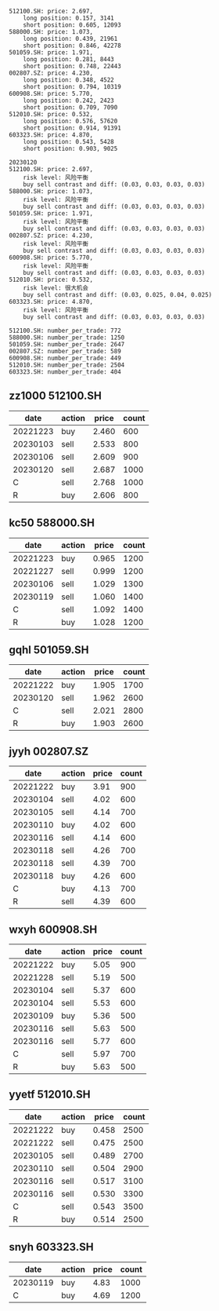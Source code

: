 
```
512100.SH: price: 2.697,
	long position: 0.157, 3141
	short position: 0.605, 12093
588000.SH: price: 1.073,
	long position: 0.439, 21961
	short position: 0.846, 42278
501059.SH: price: 1.971,
	long position: 0.281, 8443
	short position: 0.748, 22443
002807.SZ: price: 4.230,
	long position: 0.348, 4522
	short position: 0.794, 10319
600908.SH: price: 5.770,
	long position: 0.242, 2423
	short position: 0.709, 7090
512010.SH: price: 0.532,
	long position: 0.576, 57620
	short position: 0.914, 91391
603323.SH: price: 4.870,
	long position: 0.543, 5428
	short position: 0.903, 9025
```

```
20230120
512100.SH: price: 2.697,
	risk level: 风险平衡
	buy sell contrast and diff: (0.03, 0.03, 0.03, 0.03)
588000.SH: price: 1.073,
	risk level: 风险平衡
	buy sell contrast and diff: (0.03, 0.03, 0.03, 0.03)
501059.SH: price: 1.971,
	risk level: 风险平衡
	buy sell contrast and diff: (0.03, 0.03, 0.03, 0.03)
002807.SZ: price: 4.230,
	risk level: 风险平衡
	buy sell contrast and diff: (0.03, 0.03, 0.03, 0.03)
600908.SH: price: 5.770,
	risk level: 风险平衡
	buy sell contrast and diff: (0.03, 0.03, 0.03, 0.03)
512010.SH: price: 0.532,
	risk level: 很大机会
	buy sell contrast and diff: (0.03, 0.025, 0.04, 0.025)
603323.SH: price: 4.870,
	risk level: 风险平衡
	buy sell contrast and diff: (0.03, 0.03, 0.03, 0.03)
```

```
512100.SH: number_per_trade: 772
588000.SH: number_per_trade: 1250
501059.SH: number_per_trade: 2647
002807.SZ: number_per_trade: 589
600908.SH: number_per_trade: 449
512010.SH: number_per_trade: 2504
603323.SH: number_per_trade: 404
```

## zz1000 512100.SH

| date     | action | price | count |
| ---      | ---    | ---   | ---   |
| 20221223 | buy    | 2.460 | 600   |
| 20230103 | sell   | 2.533 | 800   |
| 20230106 | sell   | 2.609 | 900   |
| 20230120 | sell   | 2.687 | 1000  |
| C        | sell   | 2.768 | 1000   |
| R        | buy    | 2.606 | 800   |

## kc50 588000.SH

| date     | action | price | count  |
| ---      | ---    | ---   | ---    |
| 20221223 | buy    | 0.965 | 1200   |
| 20221227 | sell   | 0.999 | 1200   |
| 20230106 | sell   | 1.029 | 1300   |
| 20230119 | sell   | 1.060 | 1400   |
| C        | sell   | 1.092 | 1400   |
| R        | buy    | 1.028 | 1200   |

## gqhl 501059.SH

| date     | action | price | count |
| ---      | ---    | ---   | ---   |
| 20221222 | buy    | 1.905 | 1700  |
| 20230120 | sell   | 1.962 | 2600  |
| C        | sell   | 2.021 | 2800  |
| R        | buy    | 1.903 | 2600  |

## jyyh 002807.SZ

| date     | action | price | count |
| ---      | ---    | ---   | ---   |
| 20221222 | buy    | 3.91  | 900   |
| 20230104 | sell   | 4.02  | 600   |
| 20230105 | sell   | 4.14  | 700   |
| 20230110 | buy    | 4.02  | 600   |
| 20230116 | sell   | 4.14  | 600   |
| 20230118 | sell   | 4.26  | 700   |
| 20230118 | sell   | 4.39  | 700   |
| 20230118 | buy    | 4.26  | 600   |
| C        | buy    | 4.13  | 700   |
| R        | sell   | 4.39  | 600   |

## wxyh 600908.SH

| date     | action | price | count |
| ---      | ---    | ---   | ---   |
| 20221222 | buy    | 5.05  | 900   |
| 20221228 | sell   | 5.19  | 500   |
| 20230104 | sell   | 5.37  | 600   |
| 20230104 | sell   | 5.53  | 600   |
| 20230109 | buy    | 5.36  | 500   |
| 20230116 | sell   | 5.63  | 500   |
| 20230116 | sell   | 5.77  | 600   |
| C        | sell   | 5.97  | 700   |
| R        | buy    | 5.63  | 500   |

## yyetf 512010.SH

| date     | action | price | count |
| ---      | ---    | ---   | ---   |
| 20221222 | buy    | 0.458 | 2500  |
| 20221222 | sell   | 0.475 | 2500  |
| 20230105 | sell   | 0.489 | 2700  |
| 20230110 | sell   | 0.504 | 2900  |
| 20230116 | sell   | 0.517 | 3100  |
| 20230116 | sell   | 0.530 | 3300  |
| C        | sell   | 0.543 | 3500  |
| R        | buy    | 0.514 | 2500  |

## snyh 603323.SH

| date     | action | price | count |
| ---      | ---    | ---   | ---   |
| 20230119 | buy    | 4.83  | 1000  |
| C        | buy    | 4.69  | 1200  |